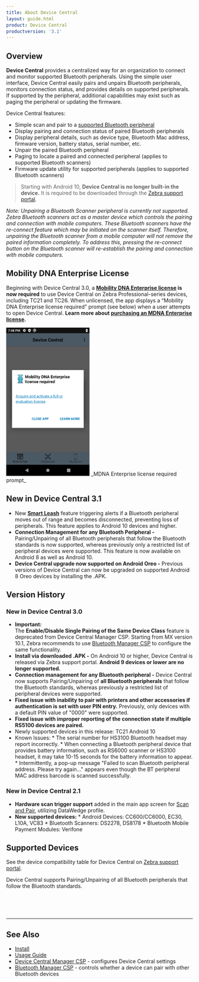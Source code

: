 ```yaml
---
title: About Device Central
layout: guide.html
product: Device Central
productversion: '3.1'
---
```


## Overview

**Device Central** provides a centralized way for an organization to connect and monitor supported Bluetooth peripherals.  Using the simple user interface, Device Central easily pairs and unpairs Bluetooth peripherals, monitors connection status, and provides details on supported peripherals. If supported by the peripheral, additional capabilities may exist such as paging the peripheral or updating the firmware. 

Device Central features:

* Simple scan and pair to a [supported Bluetooth peripheral](#supporteddevices)
* Display pairing and connection status of paired Bluetooth peripherals
* Display peripheral details, such as device type, Bluetooth Mac address, firmware version, battery status, serial number, etc.
* Unpair the paired Bluetooth peripheral 
* Paging to locate a paired and connected peripheral (applies to supported Bluetooth scanners)
* Firmware update utility for supported peripherals (applies to supported Bluetooth scanners)

> Starting with Android 10, <b>Device Central is no longer built-in the device.</b> It is required to be downloaded through the <a href="https://www.zebra.com/us/en/support-downloads/software/utilities/device-central.html">Zebra support portal</a>. <br>

<p><i>Note: Unpairing a Bluetooth Scanner peripheral is currently not supported. Zebra Bluetooth scanners act as a master device which controls the pairing and connection with mobile computers. These Bluetooth scanners have the re-connect feature which may be initiated on the scanner itself. Therefore, unpairing the Bluetooth scanner from a mobile computer will not remove the paired information completely. To address this, pressing the re-connect button on the Bluetooth scanner will re-establish the pairing and connection with mobile computers.</i></p>

## Mobility DNA Enterprise License
Beginning with Device Central 3.0, a **[Mobility DNA Enterprise license](/licensing) is now required** to use Device Central on Zebra Professional-series devices, including TC21 and TC26. When unlicensed, the app displays a “Mobility DNA Enterprise license required” prompt (see below) when a user attempts to open Device Central.  **Learn more about [purchasing an MDNA Enterprise license](/licensing/process).** 

<img style="height:400px" src="device-central-licensing.png"/>
_MDNA Enterprise license required prompt_

## New in Device Central 3.1
* New **[Smart Leash](../usage/#smartleash)** feature triggering alerts if a Bluetooth peripheral moves out of range and becomes disconnected, preventing loss of peripherals. This feature applies to Android 10 devices and higher. 
* **Connection Management for any Bluetooth Peripheral -** Pairing/Unpairing of all Bluetooth peripherals that follow the Bluetooth standards is now supported, whereas previously only a restricted list of peripheral devices were supported. This feature is now available on Android 8 as well as Android 10. 
* **Device Central upgrade now supported on Android Oreo -** Previous versions of Device Central can now be upgraded on supported Android 8 Oreo devices by installing the .APK.

## Version History

### New in Device Central 3.0
* **Important:** <br>The **Enable/Disable Single Pairing of the Same Device Class** feature is deprecated from Device Central Manager CSP. Starting from MX version 10.1, Zebra recommends to use [Bluetooth Manager CSP](/mx/bluetoothmgr) to configure the same functionality.
* **Install via downloaded .APK -** On Android 10 or higher, Device Central is released via Zebra support portal. **Android 9 devices or lower are no longer supported.**
* **Connection management for any Bluetooth peripheral -** Device Central now supports Pairing/Unpairing of **all Bluetooth peripherals** that follow the Bluetooth standards, whereas previously a restricted list of peripheral devices were supported. 
* **Fixed issue with inability to pair with printers and other accessories if authentication is set with user PIN entry.** Previously, only devices with a default PIN value of "0000" were supported. 
* **Fixed issue with improper reporting of the connection state if multiple RS5100 devices are paired.**
* Newly supported devices in this release: TC21 Android 10
* Known Issues: 
      * The serial number for HS3100 Bluetooth headset may report incorrectly.
      * When connecting a Bluetooth peripheral device that provides battery information, such as RS6000 scanner or HS3100 headset, it may take 10-15 seconds for the battery information to appear.
      * Intermittently, a pop-up message "Failed to scan Bluetooth peripheral address. Please try again..." appears even though the BT peripheral MAC address barcode is scanned successfully.

### New in Device Central 2.1
* **Hardware scan trigger support** added in the main app screen for [Scan and Pair](../usage/#scanandpair), utilizing DataWedge profile. 
* **New supported devices:** 
      * Android Devices: CC600/CC6000, EC30, L10A, VC83
      * Bluetooth Scanners: DS2278, DS8178
      * Bluetooth Mobile Payment Modules: Verifone

## Supported Devices

See the device compatibility table for Device Central on [Zebra support portal](https://www.zebra.com/us/en/support-downloads/software/utilities/device-central.html).
<!--
<table class="facelift" style="width:25%" border="1" padding="5px">
  <tr bgcolor="#dce8ef">
    <th>Device</th>
    <th style="text-align:center">Android 10.x <br>(Q)</th>
  </tr>
  <tr>
    <td>TC21</td>
    <td style="text-align:center">&#x25cf;</td>
  </tr>
</table>
-->
Device Central supports Pairing/Unpairing of all Bluetooth peripherals that follow the Bluetooth standards.

<br><br><br>

<!-- -->
-----

## See Also

* [Install](../setup)
* [Usage Guide](../usage)
* [Device Central Manager CSP](/mx/devicecentralmgr) - configures Device Central settings
* [Bluetooth Manager CSP](/mx/bluetoothmgr) - controls whether a device can pair with other Bluetooth devices

